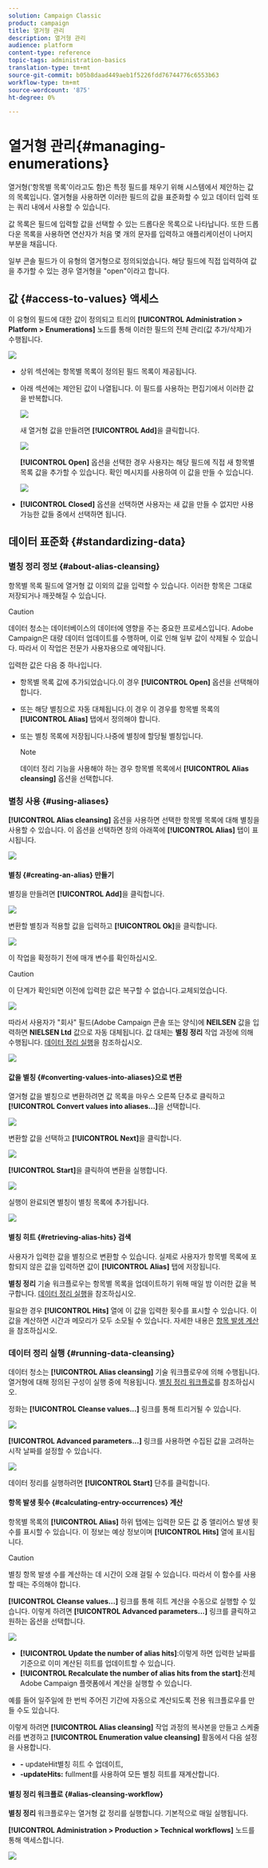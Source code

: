 ```yaml
---
solution: Campaign Classic
product: campaign
title: 열거형 관리
description: 열거형 관리
audience: platform
content-type: reference
topic-tags: administration-basics
translation-type: tm+mt
source-git-commit: b05b8daad449aeb1f5226fdd76744776c6553b63
workflow-type: tm+mt
source-wordcount: '875'
ht-degree: 0%

---
```



# 열거형 관리{#managing-enumerations}

열거형(&#39;항목별 목록&#39;이라고도 함)은 특정 필드를 채우기 위해 시스템에서 제안하는 값의 목록입니다. 열거형을 사용하면 이러한 필드의 값을 표준화할 수 있고 데이터 입력 또는 쿼리 내에서 사용할 수 있습니다.

값 목록은 필드에 입력할 값을 선택할 수 있는 드롭다운 목록으로 나타납니다. 또한 드롭다운 목록을 사용하면 연산자가 처음 몇 개의 문자를 입력하고 애플리케이션이 나머지 부분을 채웁니다.

일부 콘솔 필드가 이 유형의 열거형으로 정의되었습니다. 해당 필드에 직접 입력하여 값을 추가할 수 있는 경우 열거형을 &quot;open&quot;이라고 합니다.

## 값 {#access-to-values} 액세스

이 유형의 필드에 대한 값이 정의되고 트리의 **[!UICONTROL Administration > Platform > Enumerations]** 노드를 통해 이러한 필드의 전체 관리(값 추가/삭제)가 수행됩니다.

![](assets/s_ncs_user_itemized_list_node.png)

* 상위 섹션에는 항목별 목록이 정의된 필드 목록이 제공됩니다.
* 아래 섹션에는 제안된 값이 나열됩니다. 이 필드를 사용하는 편집기에서 이러한 값을 반복합니다.

   ![](assets/s_ncs_user_itemized_list_values.png)

   새 열거형 값을 만들려면 **[!UICONTROL Add]**&#x200B;을 클릭합니다.

   ![](assets/s_ncs_user_itemized_list.png)

   **[!UICONTROL Open]** 옵션을 선택한 경우 사용자는 해당 필드에 직접 새 항목별 목록 값을 추가할 수 있습니다. 확인 메시지를 사용하여 이 값을 만들 수 있습니다.

   ![](assets/s_ncs_user_itemized_list_new_value.png)

* **[!UICONTROL Closed]** 옵션을 선택하면 사용자는 새 값을 만들 수 없지만 사용 가능한 값들 중에서 선택하면 됩니다.

## 데이터 표준화 {#standardizing-data}

### 별칭 정리 정보 {#about-alias-cleansing}

항목별 목록 필드에 열거형 값 이외의 값을 입력할 수 있습니다. 이러한 항목은 그대로 저장되거나 깨끗해질 수 있습니다.

>[!CAUTION]
>
>데이터 청소는 데이터베이스의 데이터에 영향을 주는 중요한 프로세스입니다. Adobe Campaign은 대량 데이터 업데이트를 수행하며, 이로 인해 일부 값이 삭제될 수 있습니다. 따라서 이 작업은 전문가 사용자용으로 예약됩니다.

입력한 값은 다음 중 하나입니다.

* 항목별 목록 값에 추가되었습니다.이 경우 **[!UICONTROL Open]** 옵션을 선택해야 합니다.
* 또는 해당 별칭으로 자동 대체됩니다.이 경우 이 경우를 항목별 목록의 **[!UICONTROL Alias]** 탭에서 정의해야 합니다.
* 또는 별칭 목록에 저장됩니다.나중에 별칭에 할당될 별칭입니다.

   >[!NOTE]
   >
   >데이터 정리 기능을 사용해야 하는 경우 항목별 목록에서 **[!UICONTROL Alias cleansing]** 옵션을 선택합니다.

### 별칭 사용 {#using-aliases}

**[!UICONTROL Alias cleansing]** 옵션을 사용하면 선택한 항목별 목록에 대해 별칭을 사용할 수 있습니다. 이 옵션을 선택하면 창의 아래쪽에 **[!UICONTROL Alias]** 탭이 표시됩니다.

![](assets/s_ncs_user_itemized_list_alias_option.png)

#### 별칭 {#creating-an-alias} 만들기

별칭을 만들려면 **[!UICONTROL Add]**&#x200B;을 클릭합니다.

![](assets/s_ncs_user_itemized_list_alias_create.png)

변환할 별칭과 적용할 값을 입력하고 **[!UICONTROL Ok]**&#x200B;을 클릭합니다.

![](assets/s_ncs_user_itemized_list_alias_create_2.png)

이 작업을 확정하기 전에 매개 변수를 확인하십시오.

>[!CAUTION]
>
>이 단계가 확인되면 이전에 입력한 값은 복구할 수 없습니다.교체되었습니다.

![](assets/s_ncs_user_itemized_list_alias_create_3.png)

따라서 사용자가 &quot;회사&quot; 필드(Adobe Campaign 콘솔 또는 양식)에 **NEILSEN** 값을 입력하면 **NIELSEN Ltd** 값으로 자동 대체됩니다. 값 대체는 **별칭 정리** 작업 과정에 의해 수행됩니다. [데이터 정리 실행](#running-data-cleansing)을 참조하십시오.

![](assets/s_ncs_user_itemized_list_alias_use.png)

#### 값을 별칭 {#converting-values-into-aliases}으로 변환

열거형 값을 별칭으로 변환하려면 값 목록을 마우스 오른쪽 단추로 클릭하고 **[!UICONTROL Convert values into aliases...]**&#x200B;을 선택합니다.

![](assets/s_ncs_user_itemized_list_alias_detail.png)

변환할 값을 선택하고 **[!UICONTROL Next]**&#x200B;을 클릭합니다.

![](assets/s_ncs_user_itemized_list_alias_transform.png)

**[!UICONTROL Start]**&#x200B;을 클릭하여 변환을 실행합니다.

![](assets/s_ncs_user_itemized_list_alias_detail1.png)

실행이 완료되면 별칭이 별칭 목록에 추가됩니다.

![](assets/s_ncs_user_itemized_list_alias_detail2.png)

#### 별칭 히트 {#retrieving-alias-hits} 검색

사용자가 입력한 값을 별칭으로 변환할 수 있습니다. 실제로 사용자가 항목별 목록에 포함되지 않은 값을 입력하면 값이 **[!UICONTROL Alias]** 탭에 저장됩니다.

**별칭 정리** 기술 워크플로우는 항목별 목록을 업데이트하기 위해 매일 밤 이러한 값을 복구합니다. [데이터 정리 실행](#running-data-cleansing)을 참조하십시오.

필요한 경우 **[!UICONTROL Hits]** 열에 이 값을 입력한 횟수를 표시할 수 있습니다. 이 값을 계산하면 시간과 메모리가 모두 소모될 수 있습니다. 자세한 내용은 [항목 발생 계산](#calculating-entry-occurrences)을 참조하십시오.

### 데이터 정리 실행 {#running-data-cleansing}

데이터 청소는 **[!UICONTROL Alias cleansing]** 기술 워크플로우에 의해 수행됩니다. 열거형에 대해 정의된 구성이 실행 중에 적용됩니다. [별칭 정리 워크플로](#alias-cleansing-workflow)를 참조하십시오.

정화는 **[!UICONTROL Cleanse values...]** 링크를 통해 트리거될 수 있습니다.

![](assets/s_ncs_user_itemized_list_alias_start_normalize.png)

**[!UICONTROL Advanced parameters...]** 링크를 사용하면 수집된 값을 고려하는 시작 날짜를 설정할 수 있습니다.

![](assets/s_ncs_user_itemized_list_alias_normalize.png)

데이터 정리를 실행하려면 **[!UICONTROL Start]** 단추를 클릭합니다.

#### 항목 발생 횟수 {#calculating-entry-occurrences} 계산

항목별 목록의 **[!UICONTROL Alias]** 하위 탭에는 입력한 모든 값 중 앨리어스 발생 횟수를 표시할 수 있습니다. 이 정보는 예상 정보이며 **[!UICONTROL Hits]** 열에 표시됩니다.

>[!CAUTION]
>
>별칭 항목 발생 수를 계산하는 데 시간이 오래 걸릴 수 있습니다. 따라서 이 함수를 사용할 때는 주의해야 합니다.

**[!UICONTROL Cleanse values...]** 링크를 통해 히트 계산을 수동으로 실행할 수 있습니다. 이렇게 하려면 **[!UICONTROL Advanced parameters...]** 링크를 클릭하고 원하는 옵션을 선택합니다.

![](assets/s_ncs_user_itemized_list_alias_hits.png)

* **[!UICONTROL Update the number of alias hits]**:이렇게 하면 입력한 날짜를 기준으로 이미 계산된 히트를 업데이트할 수 있습니다.
* **[!UICONTROL Recalculate the number of alias hits from the start]**:전체 Adobe Campaign 플랫폼에서 계산을 실행할 수 있습니다.

예를 들어 일주일에 한 번씩 주어진 기간에 자동으로 계산되도록 전용 워크플로우를 만들 수도 있습니다.

이렇게 하려면 **[!UICONTROL Alias cleansing]** 작업 과정의 복사본을 만들고 스케줄러를 변경하고 **[!UICONTROL Enumeration value cleansing]** 활동에서 다음 설정을 사용합니다.

* **-** updateHit별칭 히트 수 업데이트,
* **-updateHits:** fullment를 사용하여 모든 별칭 히트를 재계산합니다.

#### 별칭 정리 워크플로 {#alias-cleansing-workflow}

**별칭 정리** 워크플로우는 열거형 값 정리를 실행합니다. 기본적으로 매일 실행됩니다.

**[!UICONTROL Administration > Production > Technical workflows]** 노드를 통해 액세스합니다.

![](assets/s_ncs_user_itemized_list_alias_wf.png)

